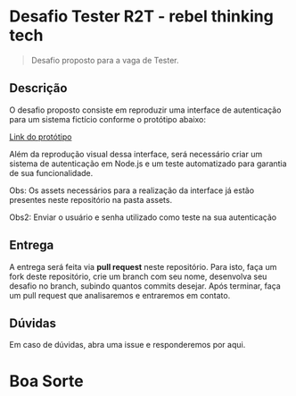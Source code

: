 # Desafio Tester R2T - rebel thinking tech

> Desafio proposto para a vaga de Tester.

## Descrição

O desafio proposto consiste em reproduzir uma interface de autenticação para um sistema fictício conforme o protótipo abaixo:

[Link do protótipo](https://xd.adobe.com/view/7031834b-c6fe-4852-be9a-9e6fedb06207-2562/specs/)

Além da reprodução visual dessa interface, será necessário criar um sistema de autenticação em Node.js e um teste automatizado para garantia de sua funcionalidade.

Obs: Os assets necessários para a realização da interface já estão presentes neste repositório na pasta assets.

Obs2: Enviar o usuário e senha utilizado como teste na sua autenticação


## Entrega

A entrega será feita via **pull request** neste repositório. Para isto, faça um fork deste repositório, crie um branch com seu nome, desenvolva seu desafio no branch, subindo quantos commits desejar. Após terminar, faça um pull request que analisaremos e entraremos em contato.

## Dúvidas

Em caso de dúvidas, abra uma issue e responderemos por aqui.

# Boa Sorte